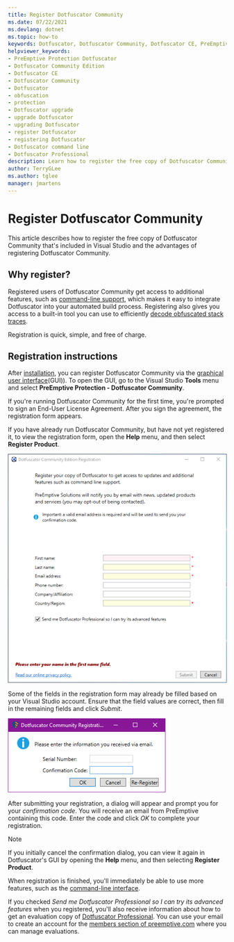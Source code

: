 ```yaml
---
title: Register Dotfuscator Community
ms.date: 07/22/2021
ms.devlang: dotnet
ms.topic: how-to
keywords: Dotfuscator, Dotfuscator Community, Dotfuscator CE, PreEmptive, PreEmptive Solutions, PreEmptive Protection, protection, community edition, obfuscation, .NET, free, Visual Studio 2019, Visual Studio 2017, Visual Studio, upgrade, command line, register
helpviewer_keywords:
- PreEmptive Protection Dotfuscator
- Dotfuscator Community Edition
- Dotfuscator CE
- Dotfuscator Community
- Dotfuscator
- obfuscation
- protection
- Dotfuscator upgrade
- upgrade Dotfuscator
- upgrading Dotfuscator
- register Dotfuscator
- registering Dotfuscator
- Dotfuscator command line
- Dotfuscator Professional
description: Learn how to register the free copy of Dotfuscator Community included in Visual Studio.
author: TerryGLee
ms.author: tglee
manager: jmartens
---
```

# Register Dotfuscator Community

This article describes how to register the free copy of Dotfuscator Community that's included in Visual Studio and the advantages of registering Dotfuscator Community.

## Why register?

Registered users of Dotfuscator Community get access to additional features, such as [command-line support][cli], which makes it easy to integrate Dotfuscator into your automated build process. Registering also gives you access to a built-in tool you can use to efficiently [decode obfuscated stack traces][decode-obfuscated].

Registration is quick, simple, and free of charge.

## Registration instructions

After [installation][install], you can register Dotfuscator Community via the [graphical user interface][gui](GUI)). To open the GUI, go to the Visual Studio **Tools** menu and select **PreEmptive Protection - Dotfuscator Community**.

If you're running Dotfuscator Community for the first time, you're prompted to sign an End-User License Agreement. After you sign the agreement, the registration form appears.

If you have already run Dotfuscator Community, but have not yet registered it, to view the registration form, open the **Help** menu, and then select **Register Product**.

![Screenshot that shows the registration page.](media/registration.png)

Some of the fields in the registration form may already be filled based on your Visual Studio account. Ensure that the field values are correct, then fill in the remaining fields and click *Submit*.

![Screenshot that shows the registration confirmation page.](media/registration-confirm.png)

After submitting your registration, a dialog will appear and prompt you for your *confirmation code*. You will receive an email from PreEmptive containing this code. Enter the code and click *OK* to complete your registration.

> [!NOTE]
> If you initially cancel the confirmation dialog, you can view it again in Dotfuscator's GUI by opening the **Help** menu, and then selecting **Register Product**.

When registration is finished, you'll immediately be able to use more features, such as the [command-line interface][cli].

If you checked *Send me Dotfuscator Professional so I can try its advanced features* when you registered, you'll also receive information about how to get an evaluation copy of [Dotfuscator Professional][get-pro]. You can use your email to create an account for the [members section of preemptive.com][members] where you can manage evaluations.

[install]: https://www.preemptive.com/dotfuscator/ce/docs/help/intro_install.html
[get-pro]: https://www.preemptive.com/dotfuscator/ce/docs/help/intro_upgrades.html

[gui]: https://www.preemptive.com/dotfuscator/ce/docs/help/getting_started_gui.html
[gui-start]: https://www.preemptive.com/dotfuscator/ce/docs/help/getting_started_gui.html#overview
[cli]: https://www.preemptive.com/dotfuscator/ce/docs/help/intro_cli.html
[decode-obfuscated]: https://www.preemptive.com/dotfuscator/ce/docs/help/gui_decode_stack_trace.html

[members]: https://www.preemptive.com/my-account